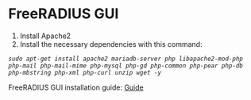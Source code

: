 # FreeRADIUS GUI

1. Install Apache2
2. Install the necessary dependencies with this command:

*```sudo apt-get install apache2 mariadb-server php libapache2-mod-php php-mail php-mail-mime php-mysql php-gd php-common php-pear php-db php-mbstring php-xml php-curl unzip wget -y```*

FreeRADIUS GUI installation guide: [Guide](https://www.techrepublic.com/article/how-to-install-the-daloradius-web-based-interface-for-freeradius/)

